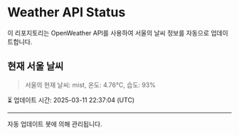 
# Weather API Status

이 리포지토리는 OpenWeather API를 사용하여 서울의 날씨 정보를 자동으로 업데이트합니다.

## 현재 서울 날씨
> 서울의 현재 날씨: mist, 온도: 4.76°C, 습도: 93%

⏳ 업데이트 시간: 2025-03-11 22:37:04 (UTC)

---
자동 업데이트 봇에 의해 관리됩니다.
